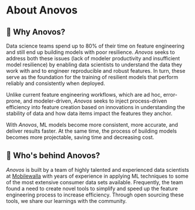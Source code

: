 # About Anovos

## 🧐 Why Anovos?
Data science teams spend up to 80% of their time on feature engineering and still end up building models
with poor resilience. _Anovos_ seeks to address both these issues (lack of modeler productivity and insufficient
model resilience) by enabling data scientists to understand the data they work with and to engineer reproducible and
robust features. In turn, these serve as the foundation for the training of resilient models that perform reliably
and consistently when deployed.

Unlike current feature engineering workflows, which are ad hoc, error-prone, and modeler-driven,
_Anovos_ seeks to inject process-driven efficiency into feature creation based on innovations in understanding
the stability of data and how data items impact the features they anchor.

With _Anovos_, ML models become more consistent, more accurate, and deliver results faster.
At the same time, the process of building models becomes more projectable, saving time and decreasing cost.

## 👥 Who's behind Anovos?

_Anovos_ is built by a team of highly talented and experienced data scientists at
[Mobilewalla](https://www.mobilewalla.com/) with years of experience in applying ML techniques to some of the
most extensive consumer data sets available. Frequently, the team found a need to create novel
tools to simplify and speed up the feature engineering process to increase efficiency. 
Through open sourcing these tools, we share our learnings with the community. 
